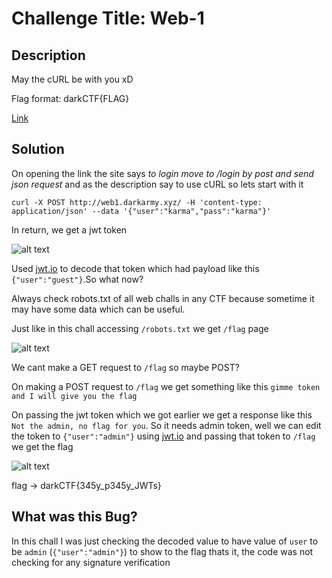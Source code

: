# Challenge Title: Web-1

## Description
May the cURL be with you xD

Flag format: darkCTF{FLAG}

[Link](http://web1.darkarmy.xyz/)

## Solution

On opening the link the site says *to login move to /login by post and send json request* and as the description say to use cURL so lets start with it 

```
curl -X POST http://web1.darkarmy.xyz/ -H 'content-type: application/json' --data '{"user":"karma","pass":"karma"}'
```
In return, we get a jwt token

![alt text](https://github.com/karma9874/CTF-Writeups/blob/master/Dark-PreCTF/Images/login1.JPG)

Used [jwt.io](https://jwt.io/) to decode that token which had payload like this `{"user":"guest"}`.So what now?

Always check robots.txt of all web challs in any CTF because sometime it may have some data which can be useful.

Just like in this chall accessing `/robots.txt` we get `/flag` page

![alt text](https://github.com/karma9874/CTF-Writeups/blob/master/Dark-PreCTF/Images/robots1.JPG)

We cant make a GET request to `/flag` so maybe POST?

On making a POST request to `/flag` we get something like this `gimme token and I will give you the flag`

On passing the jwt token which we got earlier we get a response like this `Not the admin, no flag for you`. So it needs admin token, well we can edit the token to `{"user":"admin"}` using [jwt.io](https://jwt.io/) and passing that token to `/flag` we get the flag

![alt text](https://github.com/karma9874/CTF-Writeups/blob/master/Dark-PreCTF/Images/flag1.JPG)

flag -> darkCTF{345y_p345y_JWTs}

## What was this Bug?
In this chall I was just checking the decoded value to have value of `user` to be `admin` (`{"user":"admin"}`) to show to the flag thats it, the code was not checking for any signature verification